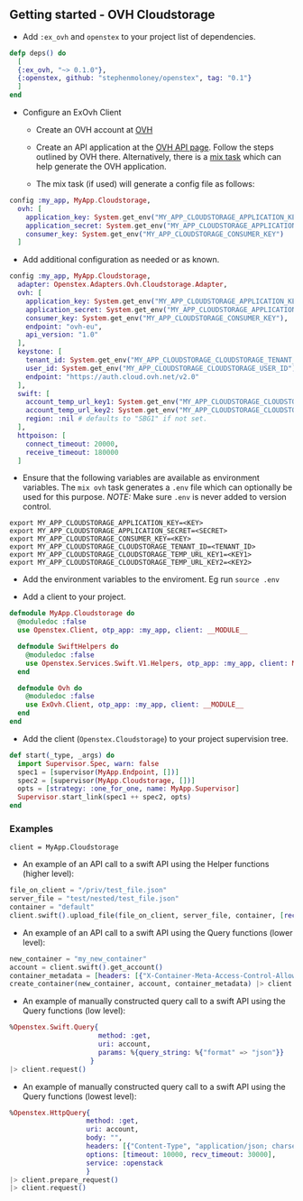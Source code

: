 ## Getting started - OVH Cloudstorage

- Add `:ex_ovh` and `openstex` to your project list of dependencies.

```elixir
defp deps() do
  [
  {:ex_ovh, "~> 0.1.0"},
  {:openstex, github: "stephenmoloney/openstex", tag: "0.1"}
  ]
end
```

- Configure an ExOvh Client

    - Create an OVH account at [OVH](https://www.ovh.com/)

    - Create an API application at the [OVH API page](https://eu.api.ovh.com/createApp/). Follow the
      steps outlined by OVH there. Alternatively, there is a [mix task](https://github.com/stephenmoloney/ex_ovh/blob/master/docs/mix_task_advanced.md) which can help
      generate the OVH application.

    - The mix task (if used) will generate a config file as follows:

```elixir
config :my_app, MyApp.Cloudstorage,
  ovh: [
    application_key: System.get_env("MY_APP_CLOUDSTORAGE_APPLICATION_KEY"),
    application_secret: System.get_env("MY_APP_CLOUDSTORAGE_APPLICATION_SECRET"),
    consumer_key: System.get_env("MY_APP_CLOUDSTORAGE_CONSUMER_KEY")
  ]
```

- Add additional configuration as needed or as known.

```elixir
config :my_app, MyApp.Cloudstorage,
  adapter: Openstex.Adapters.Ovh.Cloudstorage.Adapter,
  ovh: [
    application_key: System.get_env("MY_APP_CLOUDSTORAGE_APPLICATION_KEY"),
    application_secret: System.get_env("MY_APP_CLOUDSTORAGE_APPLICATION_SECRET"),
    consumer_key: System.get_env("MY_APP_CLOUDSTORAGE_CONSUMER_KEY"),
    endpoint: "ovh-eu",
    api_version: "1.0"
  ],
  keystone: [
    tenant_id: System.get_env("MY_APP_CLOUDSTORAGE_CLOUDSTORAGE_TENANT_ID"), # mandatory, corresponds to an ovh project id or ovh servicename
    user_id: System.get_env("MY_APP_CLOUDSTORAGE_CLOUDSTORAGE_USER_ID"), # optional, if absent a user will be created using the ovh api.
    endpoint: "https://auth.cloud.ovh.net/v2.0"
  ],
  swift: [
    account_temp_url_key1: System.get_env("MY_APP_CLOUDSTORAGE_CLOUDSTORAGE_TEMP_URL_KEY1"), # defaults to :nil if absent
    account_temp_url_key2: System.get_env("MY_APP_CLOUDSTORAGE_CLOUDSTORAGE_TEMP_URL_KEY2"), # defaults to :nil if absent
    region: :nil # defaults to "SBG1" if not set.
  ],
  httpoison: [
    connect_timeout: 20000,
    receive_timeout: 180000
  ]
```

- Ensure that the following variables are available as environment variables. The `mix ovh` task generates a `.env` file
which can optionally be used for this purpose. *NOTE:* Make sure `.env` is never added to version control.

```shell
export MY_APP_CLOUDSTORAGE_APPLICATION_KEY=<KEY>
export MY_APP_CLOUDSTORAGE_APPLICATION_SECRET=<SECRET>
export MY_APP_CLOUDSTORAGE_CONSUMER_KEY=<KEY>
export MY_APP_CLOUDSTORAGE_CLOUDSTORAGE_TENANT_ID=<TENANT_ID>
export MY_APP_CLOUDSTORAGE_CLOUDSTORAGE_TEMP_URL_KEY1=<KEY1>
export MY_APP_CLOUDSTORAGE_CLOUDSTORAGE_TEMP_URL_KEY2=<KEY2>
```

- Add the environment variables to the enviroment. Eg run ```source .env```

- Add a client to your project.


```elixir
defmodule MyApp.Cloudstorage do
  @moduledoc :false
  use Openstex.Client, otp_app: :my_app, client: __MODULE__

  defmodule SwiftHelpers do
    @moduledoc :false
    use Openstex.Services.Swift.V1.Helpers, otp_app: :my_app, client: MyApp.Cloudstorage
  end

  defmodule Ovh do
    @moduledoc :false
    use ExOvh.Client, otp_app: :my_app, client: __MODULE__
  end
end
```

- Add the client (`Openstex.Cloudstorage`) to your project supervision tree.


```elixir
def start(_type, _args) do
  import Supervisor.Spec, warn: false
  spec1 = [supervisor(MyApp.Endpoint, [])]
  spec2 = [supervisor(MyApp.Cloudstorage, [])]
  opts = [strategy: :one_for_one, name: MyApp.Supervisor]
  Supervisor.start_link(spec1 ++ spec2, opts)
end
```


### Examples

    client = MyApp.Cloudstorage

- An example of an API call to a swift API using the Helper functions (higher level):

 ```elixir
file_on_client = "/priv/test_file.json"
server_file = "test/nested/test_file.json"
container = "default"
client.swift().upload_file(file_on_client, server_file, container, [recv_timeout: (60000 * 60)])
 ```

- An example of an API call to a swift API using the Query functions (lower level):


 ```elixir
new_container = "my_new_container"
account = client.swift().get_account()
container_metadata = [headers: [{"X-Container-Meta-Access-Control-Allow-Origin", "http://stephenmoloney.com"}]]
create_container(new_container, account, container_metadata) |> client.request()
 ```

- An example of manually constructed query call to a swift API using the Query functions (low level):

```elixir
%Openstex.Swift.Query{
                      method: :get,
                      uri: account,
                      params: %{query_string: %{"format" => "json"}}
                    }
|> client.request()
```

- An example of manually constructed query call to a swift API using the Query functions (lowest level):


```elixir
%Openstex.HttpQuery{
                   method: :get,
                   uri: account,
                   body: "",
                   headers: [{"Content-Type", "application/json; charset=utf-8"}],
                   options: [timeout: 10000, recv_timeout: 30000],
                   service: :openstack
                   }
|> client.prepare_request()
|> client.request()
```
